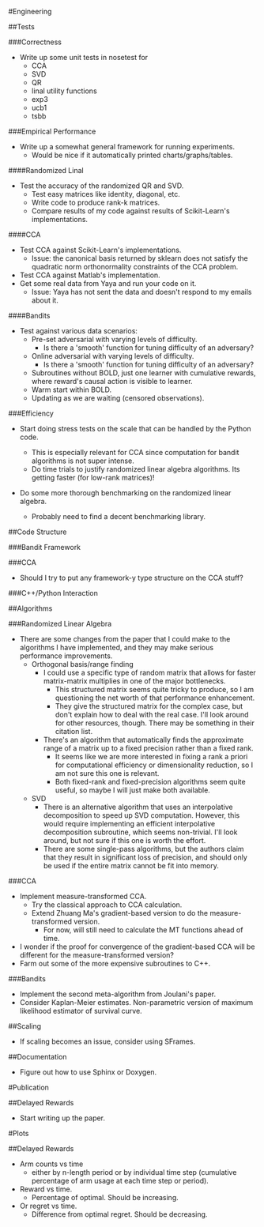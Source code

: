 #Engineering

##Tests

###Correctness
* Write up some unit tests in nosetest for
    * CCA
    * SVD
    * QR
    * linal utility functions
    * exp3
    * ucb1
    * tsbb

###Empirical Performance
* Write up a somewhat general framework for running experiments.
    * Would be nice if it automatically printed charts/graphs/tables.

####Randomized Linal
* Test the accuracy of the randomized QR and SVD.
    * Test easy matrices like identity, diagonal, etc.
    * Write code to produce rank-k matrices.
    * Compare results of my code against results of Scikit-Learn's implementations.

####CCA
* Test CCA against Scikit-Learn's implementations.
    * Issue: the canonical basis returned by sklearn does not satisfy the quadratic norm orthonormality constraints of the CCA problem.
* Test CCA against Matlab's implementation.
* Get some real data from Yaya and run your code on it.
    * Issue: Yaya has not sent the data and doesn't respond to my emails about it.

####Bandits
* Test against various data scenarios:
    * Pre-set adversarial with varying levels of difficulty. 
        * Is there a 'smooth' function for tuning difficulty of an adversary?
    * Online adversarial with varying levels of difficulty.
        * Is there a 'smooth' function for tuning difficulty of an adversary?
    * Subroutines without BOLD, just one learner with cumulative rewards, where reward's causal action is visible to learner.
    * Warm start within BOLD.
    * Updating as we are waiting (censored observations).

###Efficiency
* Start doing stress tests on the scale that can be handled by the Python code.
    * This is especially relevant for CCA since computation for bandit algorithms is not super intense.
    * Do time trials to justify randomized linear algebra algorithms. Its getting faster (for low-rank matrices)!

* Do some more thorough benchmarking on the randomized linear algebra.
    * Probably need to find a decent benchmarking library.

##Code Structure

###Bandit Framework

###CCA
* Should I try to put any framework-y type structure on the CCA stuff?

###C++/Python Interaction

##Algorithms

###Randomized Linear Algebra
* There are some changes from the paper that I could make to the algorithms I have implemented, and they may make serious performance improvements.
    * Orthogonal basis/range finding
        * I could use a specific type of random matrix that allows for faster matrix-matrix multiplies in one of the major bottlenecks.
            * This structured matrix seems quite tricky to produce, so I am questioning the net worth of that performance enhancement.
            * They give the structured matrix for the complex case, but don't explain how to deal with the real case. I'll look around for other resources, though. There may be something in their citation list.
        * There's an algorithm that automatically finds the approximate range of a matrix up to a fixed precision rather than a fixed rank.
            * It seems like we are more interested in fixing a rank a priori for computational efficiency or dimensionality reduction, so I am not sure this one is relevant.
            * Both fixed-rank and fixed-precision algorithms seem quite useful, so maybe I will just make both available.
    * SVD
        * There is an alternative algorithm that uses an interpolative decomposition to speed up SVD computation. However, this would require implementing an efficient interpolative decomposition subroutine, which seems non-trivial. I'll look around, but not sure if this one is worth the effort.
        * There are some single-pass algorithms, but the authors claim that they result in significant loss of precision, and should only be used if the entire matrix cannot be fit into memory.

###CCA
* Implement measure-transformed CCA.
    * Try the classical approach to CCA calculation.
    * Extend Zhuang Ma's gradient-based version to do the measure-transformed version.
        * For now, will still need to calculate the MT functions ahead of time.
* I wonder if the proof for convergence of the gradient-based CCA will be different for the measure-transformed version?
* Farm out some of the more expensive subroutines to C++.

###Bandits
* Implement the second meta-algorithm from Joulani's paper.
* Consider Kaplan-Meier estimates. Non-parametric version of maximum likelihood estimator of survival curve.

##Scaling
* If scaling becomes an issue, consider using SFrames.

##Documentation
* Figure out how to use Sphinx or Doxygen.

#Publication

##Delayed Rewards
* Start writing up the paper.

#Plots

##Delayed Rewards
* Arm counts vs time
    * either by n-length period or by individual time step (cumulative percentage of arm usage at each time step or period).
* Reward vs time.
    * Percentage of optimal. Should be increasing.
* Or regret vs time.
    * Difference from optimal regret. Should be decreasing.
